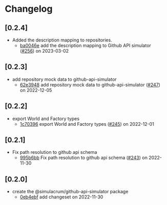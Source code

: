 # Changelog

## \[0.2.4]

- Added the description mapping to repositories.
  - [ba0046e](https://github.com/thefrontside/simulacrum/commit/ba0046ec563023ce023e0264346a15d34d304de7) add the description mapping to Github API simulator ([#256](https://github.com/thefrontside/simulacrum/pull/256)) on 2023-03-02

## \[0.2.3]

- add repository mock data to github-api-simulator
  - [62e3948](https://github.com/thefrontside/simulacrum/commit/62e394877d4e726dca692b4dcfc8af2bcf6d03e1) add repository mock data to github-api-simulator ([#247](https://github.com/thefrontside/simulacrum/pull/247)) on 2022-12-05

## \[0.2.2]

- export World and Factory types
  - [1c70396](https://github.com/thefrontside/simulacrum/commit/1c703967c972f9a363727607becd29c1c7b9992e) export World and Factory types ([#245](https://github.com/thefrontside/simulacrum/pull/245)) on 2022-12-01

## \[0.2.1]

- Fix path resolution to github api schema
  - [995b6bb](https://github.com/thefrontside/simulacrum/commit/995b6bbea77480ac3233926f1c9b046130fdeac2) Fix path resolution to github api schema ([#243](https://github.com/thefrontside/simulacrum/pull/243)) on 2022-11-30

## \[0.2.0]

- create the @simulacrum/github-api-simulator package
  - [0eb4ebf](https://github.com/thefrontside/simulacrum/commit/0eb4ebf7d24b1e06cbba2ccc9f9e247f55b52e60) add changeset on 2022-11-30
